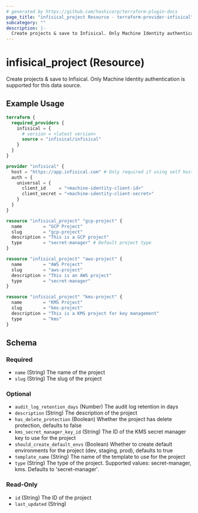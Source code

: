 ```yaml
---
# generated by https://github.com/hashicorp/terraform-plugin-docs
page_title: "infisical_project Resource - terraform-provider-infisical"
subcategory: ""
description: |-
  Create projects & save to Infisical. Only Machine Identity authentication is supported for this data source.
---
```


# infisical_project (Resource)

Create projects & save to Infisical. Only Machine Identity authentication is supported for this data source.

## Example Usage

```terraform
terraform {
  required_providers {
    infisical = {
      # version = <latest version>
      source = "infisical/infisical"
    }
  }
}

provider "infisical" {
  host = "https://app.infisical.com" # Only required if using self hosted instance of Infisical, default is https://app.infisical.com
  auth = {
    universal = {
      client_id     = "<machine-identity-client-id>"
      client_secret = "<machine-identity-client-secret>"
    }
  }
}

resource "infisical_project" "gcp-project" {
  name        = "GCP Project"
  slug        = "gcp-project"
  description = "This is a GCP project"
  type        = "secret-manager" # Default project type
}

resource "infisical_project" "aws-project" {
  name        = "AWS Project"
  slug        = "aws-project"
  description = "This is an AWS project"
  type        = "secret-manager"
}

resource "infisical_project" "kms-project" {
  name        = "KMS Project"
  slug        = "kms-project"
  description = "This is a KMS project for key management"
  type        = "kms"
}
```

<!-- schema generated by tfplugindocs -->
## Schema

### Required

- `name` (String) The name of the project
- `slug` (String) The slug of the project

### Optional

- `audit_log_retention_days` (Number) The audit log retention in days
- `description` (String) The description of the project
- `has_delete_protection` (Boolean) Whether the project has delete protection, defaults to false
- `kms_secret_manager_key_id` (String) The ID of the KMS secret manager key to use for the project
- `should_create_default_envs` (Boolean) Whether to create default environments for the project (dev, staging, prod), defaults to true
- `template_name` (String) The name of the template to use for the project
- `type` (String) The type of the project. Supported values: secret-manager, kms. Defaults to 'secret-manager'.

### Read-Only

- `id` (String) The ID of the project
- `last_updated` (String)
